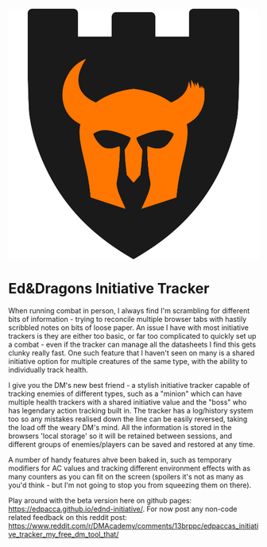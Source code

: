 ![initiative-icon](./initiative-icon.svg)
# Ed&Dragons Initiative Tracker
When running combat in person, I always find I'm scrambling for different bits of information - trying to reconcile multiple browser tabs with hastily scribbled notes on bits of loose paper. An issue I have with most initiative trackers is they are either too basic, or far too complicated to quickly set up a combat - even if the tracker can manage all the datasheets I find this gets clunky really fast. One such feature that I haven't seen on many is a shared initiative option for multiple creatures of the same type, with the ability to individually track health.

I give you the DM's new best friend - a stylish initiative tracker capable of tracking enemies of different types, such as a "minion" which can have multiple health trackers with a shared initiative value and the "boss" who has legendary action tracking built in. The tracker has a log/history system too so any mistakes realised down the line can be easily reversed, taking the load off the weary DM's mind. All the information is stored in the browsers 'local storage' so it will be retained between sessions, and different groups of enemies/players can be saved and restored at any time.

A number of handy features ahve been baked in, such as temporary modifiers for AC values and tracking different environment effects with as many counters as you can fit on the screen (spoilers it's not as many as you'd think - but I'm not going to stop you from squeezing them on there).

Play around with the beta version here on github pages: https://edpacca.github.io/ednd-initiative/.
For now post any non-code related feedback on this reddit post: https://www.reddit.com/r/DMAcademy/comments/13brppc/edpaccas_initiative_tracker_my_free_dm_tool_that/